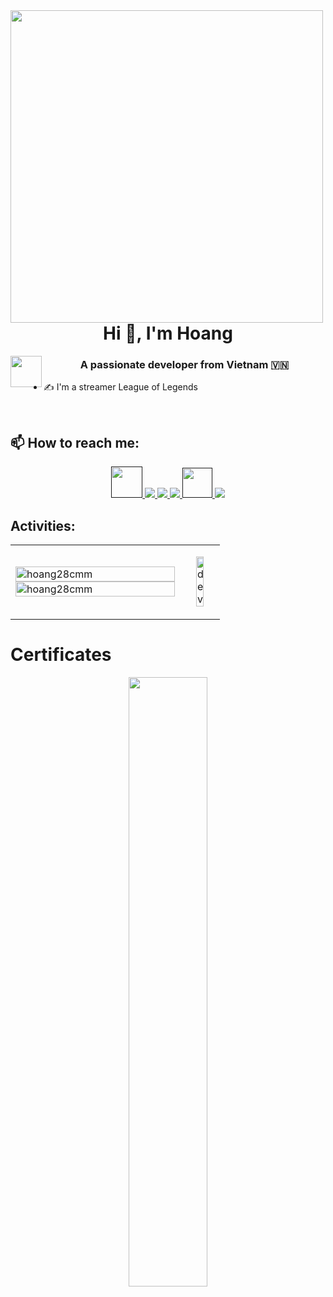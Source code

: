 <img align="left" width="500" src="https://static.wikia.nocookie.net/nyancat/images/5/59/Americ-NYAN.gif/revision/latest?cb=20221202232349">
<h1 align="center">Hi 👋, I'm Hoang</h1> 
<img align="left" width="50" src="https://media.tenor.com/ugw8PESrI7sAAAAC/shiba-dog-jump.gif">
<p align="center">
   <h3 align="center">A passionate developer from Vietnam 🇻🇳 </h3>
</p>

- ✍ I'm a streamer League of Legends

<br />

## 📫 How to reach me:




<p align="center">
  <a href="" target="_blank">
    <img src="https://raw.githubusercontent.com/rahuldkjain/github-profile-readme-generator/master/src/images/icons/Social/discord.svg"/height="50" width="50">
  </a>
  <a href="https://www.facebook.com/hoanglu10574/" alt="Facebook">
    <img src="https://img.icons8.com/fluent/48/000000/facebook-new.png" target="_blank" />
  </a> 
  <a href="https://www.facebook.com/gaming/HoangKhuyetTV" alt="Facebook">
    <img src="https://img.icons8.com/color/1x/facebook-gaming.png"/>
  </a> 
  <a href="" alt="Youtube channel" target="_blank" >
    <img src="https://img.icons8.com/fluent/48/000000/youtube-play.png"/>
  </a>
  <a href="" alt="Kaggle" target="_blank" >
    <img src="https://img.icons8.com/color/1x/tiktok.png"width="48" height="48"/>
  </a>
  <a href="" alt="Email">
    <img src="https://img.icons8.com/fluent/48/000000/mailing.png"/>
  </a>
</p>

</p>

## Activities:

<table style="width:100%;">
  <tr>
    <td>
      <img src="https://github-readme-stats.vercel.app/api/top-langs/?username=hoang28cmm&bg_color=FFFFFF00&text_color=179fa3&layout=compact&hide=CSS&langs_count=10&custom_title=Top%20ngôn%20ngữ%20được%20dùng" alt="hoang28cmm" width="100%"/>
      <img src="https://github-readme-stats.vercel.app/api?username=hoang28cmm&bg_color=FFFFFF00&text_color=179fa3&show_icons=true&count_private=true&include_all_commits=true&custom_title=Hoạt%20động%20trên%20Github" alt="hoang28cmm" width="100%"/>
    </td>
    <td>
      <p align="center"> 
        <img src="https://64.media.tumblr.com/bd19aa31ca396c82f44aa935d040ae2c/a418aa8df5431e23-e4/s1280x1920/21a0fd920d6234b00dce5607cf108dd39d98b855.gif" alt="dev" width=50%/>
   </p>
    </td>
  </tr>
</table>

# Certificates
<td>
  <p align="center"> 
    <img src="https://cutewallpaper.org/26/aesthetic-bedroom-gif-wallpaper/pin-by-%D0%BC%D1%8D%D1%80%D0%B8-on-%D0%BA%D0%B0%D1%80%D1%82%D0%B8%D0%BD%D0%BA%D0%B8-anime-pixel-art-pixel-art-background-animation-artwork.gif" width=50% style="border-radius: 20px 20px 20px 20px;"/>
  </p>
</td>

                                                                                                                  
